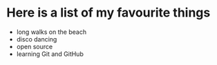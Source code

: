 # Here is a list of my favourite things
- long walks on the beach
- disco dancing
- open source
- learning Git and GitHub
